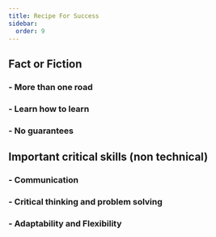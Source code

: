 ```yaml
---
title: Recipe For Success
sidebar:
  order: 9
---
```


## Fact or Fiction

### - More than one road

### - Learn how to learn

### - No guarantees

## Important critical skills (non technical)

### - Communication

### - Critical thinking and problem solving

### - Adaptability and Flexibility
